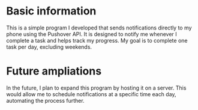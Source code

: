 # Basic information
This is a simple program I developed that sends notifications directly to my phone using the Pushover API. It is designed to notify me whenever I complete a task and helps track my progress. My goal is to complete one task per day, excluding weekends.

# Future ampliations
In the future, I plan to expand this program by hosting it on a server. This would allow me to schedule notifications at a specific time each day, automating the process further.

